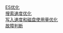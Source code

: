 

&emsp; [ES优化](/docs/ES/optimization.md)  
&emsp; [搜索速度优化](/docs/ES/SearchSpeed.md)  
&emsp; [写入速度和磁盘使用量优化](/docs/ES/WriteSpeed.md)  
&emsp; [故障判断](/docs/ES/FaultJudgment.md)  


<!-- 

推荐阅读：我在 Elasticsearch 集群内应该设置多少个分片？
https://www.elastic.co/cn/blog/how-many-shards-should-i-have-in-my-elasticsearch-cluster
Elasticsearch5.x冷热架构实现
https://www.elastic.co/cn/blog/hot-warm-architecture-in-elasticsearch-5-x
容量规划最佳实践（必读）
https://www.elastic.co/guide/en/elasticsearch/guide/master/capacity-planning.html


干货！Elasticsearch性能优化实战指南 
https://mp.weixin.qq.com/s?__biz=MzU0MzQ5MDA0Mw==&mid=2247486479&idx=2&sn=093b47601fcfce2138a34313ae7916cb&chksm=fb0be69bcc7c6f8d25951aba704d74d41181b847deb561267b431ada8834f521d3ba161f2ce1&mpshare=1&scene=1&srcid=&sharer_sharetime=1564706501427&sharer_shareid=b256218ead787d58e0b58614a973d00d&key=ecc4386bb884a7b1a61f1daee26d936784354f31b99e5a55b6d879eaa344f0bc314a827b21a9b685981bc4d24ace5092e8a0db5e321c19ae97ec4f158b2f9ae5405cef937880dcccf430b52221c34e88&ascene=1&uin=MTE1MTYxNzY2MQ%3D%3D&devicetype=Windows+10&version=62060834&lang=zh_CN&pass_ticket=J89DTwjzapl6QMdBj7AAiEYLyOJjEXJXaq6zx%2Fd594ed2uDLQjTlRiDqWumTTR0m
为什么Elasticsearch查询变得这么慢了？ 
https://mp.weixin.qq.com/s?__biz=MzI2NDY1MTA3OQ==&mid=2247484237&idx=1&sn=9a7a79680d413d4fd0c104b85b507fe1&chksm=eaa82b65dddfa273a5c060cbbf2db340f7841fe90c0273018c12be29cb6c4f2612efa9253b01&scene=21#wechat_redirect
Elasticsearch高级调优方法论之——根治慢查询！ 
https://mp.weixin.qq.com/s/j7jBZ8OksHXW68h6R9NW4g

-->

